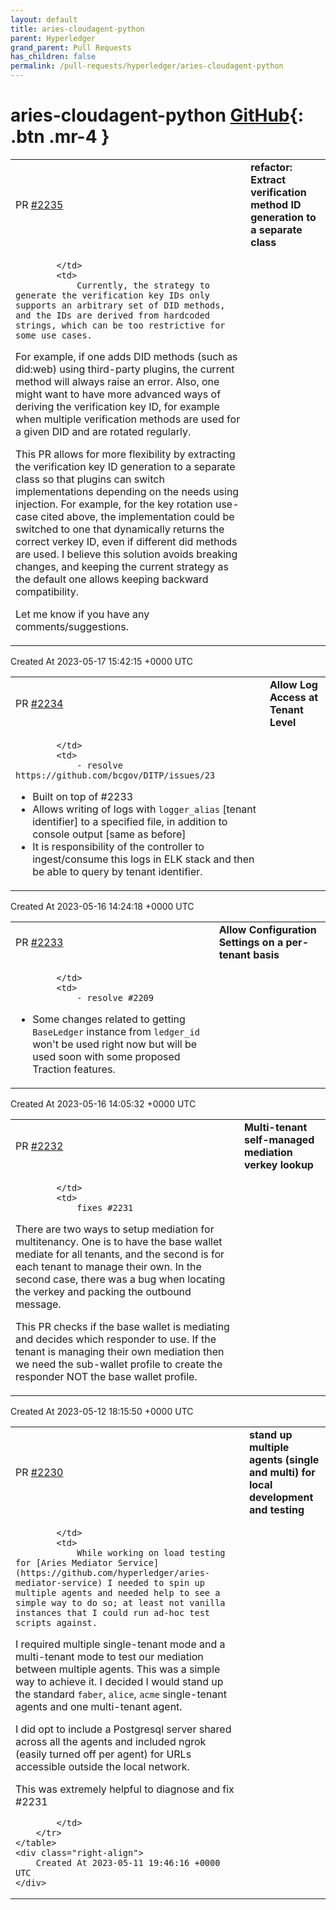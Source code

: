 ```yaml
---
layout: default
title: aries-cloudagent-python
parent: Hyperledger
grand_parent: Pull Requests
has_children: false
permalink: /pull-requests/hyperledger/aries-cloudagent-python
---
```


# aries-cloudagent-python <span class="fs-3 right-align">[GitHub](https://github.com/hyperledger/aries-cloudagent-python){: .btn .mr-4 }</span>


<div>
    <table>
        <tr>
            <td>
                PR <a href="https://github.com/hyperledger/aries-cloudagent-python/pull/2235" class=".btn">#2235</a>
            </td>
            <td>
                <b>
                    refactor: Extract verification method ID generation to a separate class
                </b>
            </td>
        </tr>
        <tr>
            <td>
                
            </td>
            <td>
                Currently, the strategy to generate the verification key IDs only supports an arbitrary set of DID methods, and the IDs are derived from hardcoded strings, which can be too restrictive for some use cases.

For example, if one adds DID methods (such as did:web) using third-party plugins, the current method will always raise an error. Also, one might want to have more advanced ways of deriving the verification key ID, for example when multiple verification methods are used for a given DID and are rotated regularly.

This PR allows for more flexibility by extracting the verification key ID generation to a separate class so that plugins can switch implementations depending on the needs using injection. For example, for the key rotation use-case cited above, the implementation could be switched to one that dynamically returns the correct verkey ID, even if different did methods are used. I believe this solution avoids breaking changes, and keeping the current strategy as the default one allows keeping backward compatibility.

Let me know if you have any comments/suggestions.
            </td>
        </tr>
    </table>
    <div class="right-align">
        Created At 2023-05-17 15:42:15 +0000 UTC
    </div>
</div>

<div>
    <table>
        <tr>
            <td>
                PR <a href="https://github.com/hyperledger/aries-cloudagent-python/pull/2234" class=".btn">#2234</a>
            </td>
            <td>
                <b>
                    Allow Log Access at Tenant Level
                </b>
            </td>
        </tr>
        <tr>
            <td>
                
            </td>
            <td>
                - resolve https://github.com/bcgov/DITP/issues/23
- Built on top of #2233
- Allows writing of logs with `logger_alias` [tenant identifier] to a specified file, in addition to console output [same as before]
- It is responsibility of the controller to ingest/consume this logs in ELK stack and then be able to query by tenant identifier.
            </td>
        </tr>
    </table>
    <div class="right-align">
        Created At 2023-05-16 14:24:18 +0000 UTC
    </div>
</div>

<div>
    <table>
        <tr>
            <td>
                PR <a href="https://github.com/hyperledger/aries-cloudagent-python/pull/2233" class=".btn">#2233</a>
            </td>
            <td>
                <b>
                    Allow Configuration Settings on a per-tenant basis
                </b>
            </td>
        </tr>
        <tr>
            <td>
                
            </td>
            <td>
                - resolve #2209
- Some changes related to getting `BaseLedger` instance from `ledger_id` won't be used right now but will be used soon with some proposed Traction features.
            </td>
        </tr>
    </table>
    <div class="right-align">
        Created At 2023-05-16 14:05:32 +0000 UTC
    </div>
</div>

<div>
    <table>
        <tr>
            <td>
                PR <a href="https://github.com/hyperledger/aries-cloudagent-python/pull/2232" class=".btn">#2232</a>
            </td>
            <td>
                <b>
                    Multi-tenant self-managed mediation verkey lookup
                </b>
            </td>
        </tr>
        <tr>
            <td>
                
            </td>
            <td>
                fixes #2231 

There are two ways to setup mediation for multitenancy. One is to have the base wallet mediate for all tenants, and the second is for each tenant to manage their own. In the second case, there was a bug when locating the verkey and packing the outbound message.

This PR checks if the base wallet is mediating and decides which responder to use. If the tenant is managing their own mediation then we need the sub-wallet profile to create the responder NOT the base wallet profile.
            </td>
        </tr>
    </table>
    <div class="right-align">
        Created At 2023-05-12 18:15:50 +0000 UTC
    </div>
</div>

<div>
    <table>
        <tr>
            <td>
                PR <a href="https://github.com/hyperledger/aries-cloudagent-python/pull/2230" class=".btn">#2230</a>
            </td>
            <td>
                <b>
                    stand up multiple agents (single and multi) for local development and testing
                </b>
            </td>
        </tr>
        <tr>
            <td>
                
            </td>
            <td>
                While working on load testing for [Aries Mediator Service](https://github.com/hyperledger/aries-mediator-service) I needed to spin up multiple agents and needed help to see a simple way to do so; at least not vanilla instances that I could run ad-hoc test scripts against.

I required multiple single-tenant mode and a multi-tenant mode to test our mediation between multiple agents. This was a simple way to achieve it. I decided I would stand up the standard `faber`, `alice`, `acme` single-tenant agents and one multi-tenant agent.

I did opt to include a Postgresql server shared across all the agents and included ngrok (easily turned off per agent) for URLs accessible outside the local network.

This was extremely helpful to diagnose and fix #2231 

            </td>
        </tr>
    </table>
    <div class="right-align">
        Created At 2023-05-11 19:46:16 +0000 UTC
    </div>
</div>

